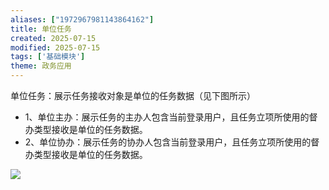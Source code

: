 ```yaml
---
aliases: ["1972967981143864162"]
title: 单位任务
created: 2025-07-15
modified: 2025-07-15
tags: ['基础模块']
theme: 政务应用
---
```


单位任务：展示任务接收对象是单位的任务数据（见下图所示）

- 1、单位主办：展示任务的主办人包含当前登录用户，且任务立项所使用的督办类型接收是单位的任务数据。
- 2、单位协办：展示任务的协办人包含当前登录用户，且任务立项所使用的督办类型接收是单位的任务数据。

![](https://myhelpdoc.oss-cn-heyuan.aliyuncs.com/mdimages/7e4df2d62c585602f75d7736e8eac47f.jpg)

